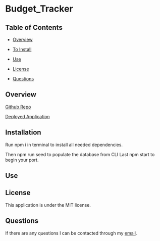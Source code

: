 # Budget_Tracker

## Table of Contents

* [Overview](#overview)

* [To Install](#installation)

* [Use](#use)

* [License](#license)

* [Questions](#questions)

## Overview

[Github Repo](https://github.com/tloyzelle/Budget_Tracker)

[Deployed Application](https://budget-tracker-tloyzelle.herokuapp.com)

## Installation
Run npm i in terminal to install all needed dependencies. 

Then npm run seed to populate the database from CLI Last npm start to begin your port.

## Use

## License
This application is under the MIT license.

## Questions
If there are any questions I can be contacted through my [email](tloyzelle@gmail.com).
